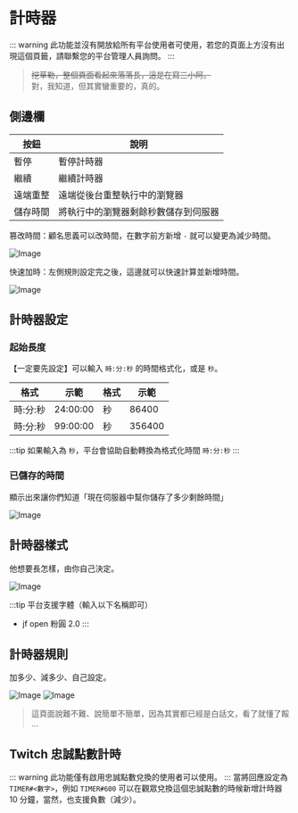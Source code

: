 # 計時器

::: warning
此功能並沒有開放給所有平台使用者可使用，若您的頁面上方沒有出現這個頁籤，請聯繫您的平台管理人員詢問。
:::

> ~~挖草勒，整個頁面看起來落落長，這是在寫三小阿。~~  
> 對，我知道，但其實蠻重要的，真的。

## 側邊欄
|按鈕|說明|
|---|---|
|暫停|暫停計時器|
|繼續|繼續計時器|
|遠端重整|遠端從後台重整執行中的瀏覽器|
|儲存時間|將執行中的瀏覽器剩餘秒數儲存到伺服器|

篡改時間：顧名思義可以改時間，在數字前方新增 `-` 就可以變更為減少時間。

![Image](/images/features/timer-5.png)

快速加時：左側規則設定完之後，這邊就可以快速計算並新增時間。

![Image](/images/features/timer-6.png)

## 計時器設定

### 起始長度
【一定要先設定】可以輸入 `時:分:秒` 的時間格式化，或是 `秒`。

|格式|示範|格式|示範|
|---|---|---|---|
|時:分:秒|24:00:00|秒|86400|
|時:分:秒|99:00:00|秒|356400|

:::tip 
如果輸入為 `秒`，平台會協助自動轉換為格式化時間 `時:分:秒`
:::

### 已儲存的時間
顯示出來讓你們知道「現在伺服器中幫你儲存了多少剩餘時間」

![Image](/images/features/timer.png)

## 計時器樣式
他想要長怎樣，由你自己決定。  

![Image](/images/features/timer-2.png)

:::tip 平台支援字體（輸入以下名稱即可）
- jf open 粉圓 2.0
:::

## 計時器規則
加多少、減多少、自己設定。

![Image](/images/features/timer-3.png)
![Image](/images/features/timer-4.png)

> 這頁面說難不難、說簡單不簡單，因為其實都已經是白話文，看了就懂了餒 ...

## Twitch 忠誠點數計時
::: warning 此功能僅有啟用忠誠點數兌換的使用者可以使用。 
:::
當將回應設定為 `TIMER#<數字>`，例如 `TIMER#600` 可以在觀眾兌換這個忠誠點數的時候新增計時器 10 分鐘，當然，也支援負數（減少）。
